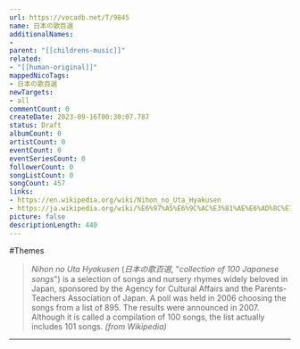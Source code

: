 ```yaml
---
url: https://vocadb.net/T/9845
name: 日本の歌百選
additionalNames: 
- 
parent: "[[childrens-music]]"
related:
- "[[human-original]]"
mappedNicoTags:
- 日本の歌百選
newTargets:
- all
commentCount: 0
createDate: 2023-09-16T00:30:07.787
status: Draft
albumCount: 0
artistCount: 0
eventCount: 0
eventSeriesCount: 0
followerCount: 0
songListCount: 0
songCount: 457
links: 
- https://en.wikipedia.org/wiki/Nihon_no_Uta_Hyakusen
- https://ja.wikipedia.org/wiki/%E6%97%A5%E6%9C%AC%E3%81%AE%E6%AD%8C%E7%99%BE%E9%81%B8
picture: false
descriptionLength: 440
---
```


#Themes

> _Nihon no Uta Hyakusen_ (_日本の歌百選_, "_collection of 100 Japanese songs_") is a selection of songs and nursery rhymes widely beloved in Japan, sponsored by the Agency for Cultural Affairs and the Parents-Teachers Association of Japan. A poll was held in 2006 choosing the songs from a list of 895. The results were announced in 2007. Although it is called a compilation of 100 songs, the list actually includes 101 songs.
_(from Wikipedia)_

---

